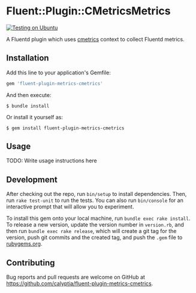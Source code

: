 # Fluent::Plugin::CMetricsMetrics

[![Testing on Ubuntu](https://github.com/calyptia/fluent-plugin-metrics-cmetrics/actions/workflows/ubuntu-test.yml/badge.svg?branch=main)](https://github.com/calyptia/fluent-plugin-metrics-cmetrics/actions/workflows/ubuntu-test.yml)

A Fluentd plugin which uses [cmetrics](https://github.com/calyptia/cmetrics) context to collect Fluentd metrics.

## Installation

Add this line to your application's Gemfile:

```ruby
gem 'fluent-plugin-metrics-cmetrics'
```

And then execute:

    $ bundle install

Or install it yourself as:

    $ gem install fluent-plugin-metrics-cmetrics

## Usage

TODO: Write usage instructions here

## Development

After checking out the repo, run `bin/setup` to install dependencies. Then, run `rake test-unit` to run the tests. You can also run `bin/console` for an interactive prompt that will allow you to experiment.

To install this gem onto your local machine, run `bundle exec rake install`. To release a new version, update the version number in `version.rb`, and then run `bundle exec rake release`, which will create a git tag for the version, push git commits and the created tag, and push the `.gem` file to [rubygems.org](https://rubygems.org).

## Contributing

Bug reports and pull requests are welcome on GitHub at https://github.com/calyptia/fluent-plugin-metrics-cmetrics.
